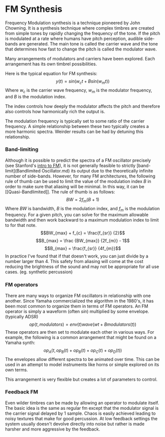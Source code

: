 # FM Synthesis
Frequency Modulation synthesis is a technique pioneered by John Chowning. It is a synthesis technique where complex timbres are created from simple tones by rapidly changing the frequency of the tone. If the pitch is modulated at a rate where humans have pitch perception, audible side-bands are generated. The main tone is called the carrier wave and the tone that determines how fast to change the pitch is called the modulator wave. 

Many arrangements of modulators and carriers have been explored. Each arrangement has its own timbrel possibilities.

Here is the typical equation for FM synthesis:
$$y(t)=sin(w_{c}t+Bsin(w_{m}t))$$
Where $w_{c}$ is the carrier wave frequency, $w_{m}$ is the modulator frequency, and $B$ is the modulation index.

The index controls how deeply the modulator affects the pitch and therefore also controls how harmonically rich the output is.

The modulation frequency is typically set to some ratio of the carrier frequency. A simple relationship between these two typically creates a more harmonic spectra. Weirder results can be had by detuning this relationship. 

### Band-limiting
Although it is possible to predict the spectra of a FM oscillator precisely (see Stanford's [intro to FM](https://ccrma.stanford.edu/software/snd/snd/fm.html)), it is not generally feasible to strictly [band-limit](Bandlimited Oscillator.md) its output due to the theoretically infinite number of side-bands. However, for many FM architectures, the following rule of thumb can be used to limit the value of the modulation index $B$ in order to make sure that aliasing will be minimal. In this way, it can be [[Quasi-Bandlimited]]. The rule of thumb is as follows:
$$BW = 2f_{m}(B+1)$$
Where $BW$ is bandwidth, $B$ is the modulation index, and $f_{m}$ is the modulation frequency. For a given pitch, you can solve for the maximum allowable bandwidth and then work backward to a maximum modulation index to limit to for that note. 
$$BW_{max} + f_{c} = \frac{f_{sr}} {2}$$
$$B_{max} = \frac {BW_{max}} {2f_{m}} - 1$$
$$B_{max} = \frac{f_{sr}} {4f_{m}}$$
In practice I've found that if that doesn't work, you can just divide by a number larger than 4. This safety from aliasing will come at the cost reducing the brightness of the sound and may not be appropriate for all use cases. (eg. synthetic percussion)

### FM operators
There are many ways to organize FM oscillators in relationship with one another. Since Yamaha commercialized the algorithm in the 1980's, it has been most common to organize them in terms of FM operators. An FM operator is simply a waveform (often $sin$) multiplied by some envelope. (typically ADSR)
$$op(t,modulators) = env(t)wave(wt+Bmodulators(t))$$
These operators are then set to modulate each other in various ways.
For example, the following is a common arrangement that might be found on a Yamaha synth:
$$op_{A}(t, op_{B}(t) + op_{B}(t) + op_{C}(t) + op_{D}(t))$$
The envelopes allow different spectra to be animated over time. This can be used in an attempt to model instruments like horns or simple explored on its own terms.

This arrangement is very flexible but creates a lot of parameters to control. 

### Feedback FM
Even wilder timbres can be made by allowing an operator to modulate itself. The basic idea is the same as regular fm except that the modulator signal is the carrier signal delayed by 1 sample. Chaos is easily achieved leading to noisy textures that make for good percussion. At low feedback settings the system usually doesn't devolve directly into noise but rather is made harsher and more aggressive by the feedback.
